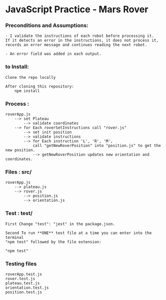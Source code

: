 # JavaScript Practice - Mars Rover 

### Preconditions and Assumptions:

    - I validate the instructions of each robot before processing it. 
    If it detects an error in the instructions, it does not process it,
    records an error message and continues reading the next robot.
    
    - An error field was added in each output.


### to Install:

    Clone the repo locally 

    After cloning this repository:
        npm install


### Process : 
    roverApp.js  
        --> set Plateau
            --> validate coordinates
        --> for Each roverSetInstructions call "rover.js"
            --> set init position
            --> validate instructions
            --> for Each instruction 'L', 'R', 'M', 
                call "getNewRoverPosition" into "position.js" to get the new position.
                --> getNewRoverPosition updates new orientation and coordinates.

### Files : src/
    roverApp.js 
        --> plateau.js
        --> rover.js   
            --> position.js 
            --> orientation.js


### Test : test/

    First Change "test": "jest" in the package.json.

    Second To run **ONE** test file at a time you can enter into the terminal 
    "npm test" followed by the file extension:

    "npm test"

### Testing files
    roverApp.test.js
    rover.test.js
    plateau.test.js
    orientation.test.js
    position.test.js 
    


